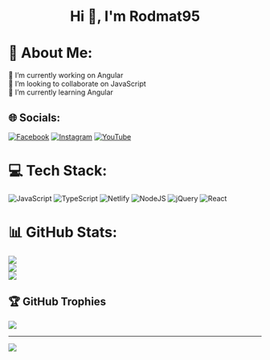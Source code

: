 <div id="header" align="center">
<h1 align="center"> Hi 👋, I'm Rodmat95 </h1>
<h3 align="center">  </h3>
</div>

# 💫 About Me:
🔭 I’m currently working on Angular<br>👯 I’m looking to collaborate on JavaScript<br>🌱 I’m currently learning Angular


## 🌐 Socials:
[![Facebook](https://img.shields.io/badge/Facebook-%231877F2.svg?logo=Facebook&logoColor=white)](https://facebook.com/skygit) [![Instagram](https://img.shields.io/badge/Instagram-%23E4405F.svg?logo=Instagram&logoColor=white)](https://instagram.com/sky.git) [![YouTube](https://img.shields.io/badge/YouTube-%23FF0000.svg?logo=YouTube&logoColor=white)](https://youtube.com/@skygit) 

# 💻 Tech Stack:
![JavaScript](https://img.shields.io/badge/javascript-%23323330.svg?style=flat&logo=javascript&logoColor=%23F7DF1E) ![TypeScript](https://img.shields.io/badge/typescript-%23007ACC.svg?style=flat&logo=typescript&logoColor=white) ![Netlify](https://img.shields.io/badge/netlify-%23000000.svg?style=flat&logo=netlify&logoColor=#00C7B7) ![NodeJS](https://img.shields.io/badge/node.js-6DA55F?style=flat&logo=node.js&logoColor=white) ![jQuery](https://img.shields.io/badge/jquery-%230769AD.svg?style=flat&logo=jquery&logoColor=white) ![React](https://img.shields.io/badge/react-%2320232a.svg?style=flat&logo=react&logoColor=%2361DAFB)
# 📊 GitHub Stats:
![](https://github-readme-stats.vercel.app/api?username=skygitIG&theme=onedark&hide_border=true&include_all_commits=false&count_private=false)<br/>
![](https://github-readme-streak-stats.herokuapp.com/?user=skygitIG&theme=onedark&hide_border=true)<br/>
![](https://github-readme-stats.vercel.app/api/top-langs/?username=skygitIG&theme=onedark&hide_border=true&include_all_commits=false&count_private=false&layout=compact)

## 🏆 GitHub Trophies
![](https://github-profile-trophy.vercel.app/?username=skygitIG&theme=onedark&no-frame=true&no-bg=true&margin-w=4)

---
[![](https://visitcount.itsvg.in/api?id=skygitIG&icon=0&color=0)](https://visitcount.itsvg.in)
